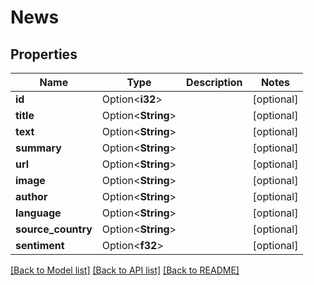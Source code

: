 # News

## Properties

Name | Type | Description | Notes
------------ | ------------- | ------------- | -------------
**id** | Option<**i32**> |  | [optional]
**title** | Option<**String**> |  | [optional]
**text** | Option<**String**> |  | [optional]
**summary** | Option<**String**> |  | [optional]
**url** | Option<**String**> |  | [optional]
**image** | Option<**String**> |  | [optional]
**author** | Option<**String**> |  | [optional]
**language** | Option<**String**> |  | [optional]
**source_country** | Option<**String**> |  | [optional]
**sentiment** | Option<**f32**> |  | [optional]

[[Back to Model list]](../README.md#documentation-for-models) [[Back to API list]](../README.md#documentation-for-api-endpoints) [[Back to README]](../README.md)


